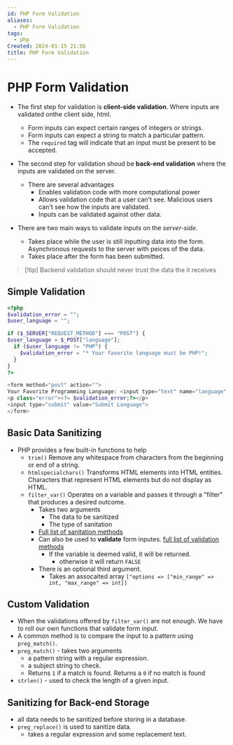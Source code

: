 ```yaml
---
id: PHP Form Validation
aliases:
  - PHP Form Validation
tags:
  - php
Created: 2024-01-15 21:56
title: PHP Form Validation
---
```


# PHP Form Validation

- The first step for validation is **client-side validation**. Where inputs are validated onthe client side, html.

  - Form inputs can expect certain ranges of integers or strings.
  - Form inputs can expect a string to match a particular pattern.
  - The `required` tag will indicate that an input must be present to be accepted.

- The second step for validation shoud be **back-end validation** where the inputs are validated on the server.

  - There are several advantages
    - Enables validation code with more computational power
    - Allows validation code that a user can't see. Malicious users can't see how the inputs are validated.
    - Inputs can be validated against other data.

- There are two main ways to validate inputs on the _server-side_.
  - Takes place while the user is still inputting data into the form. Asynchronous requests to the server with peices of the data.
  - Takes place after the form has been submitted.

> [!tip] Backend validation should never trust the data the it receives

## Simple Validation

```PHP
<?php
$validation_error = "";
$user_language = "";

if ($_SERVER["REQUEST_METHOD"] === "POST") {
$user_language = $_POST["language"];
  if ($user_language != "PHP") {
    $validation_error = "* Your favorite language must be PHP!";
  }
}
?>

<form method="post" action="">
Your Favorite Programming Language: <input type="text" name="language" value="<?php echo $user_language;?>">
<p class="error"><?= $validation_error;?></p>
<input type="submit" value="Submit Language">
</form>
```

## Basic Data Sanitizing

- PHP provides a few built-in functions to help
  - `trim()` Remove any whitespace from characters from the beginning or end of a string.
  - `htmlspecialchars()` Transforms HTML elements into HTML entities. Characters that represent HTML elements but do not display as HTML.
  - `filter_var()` Operates on a variable and passes it through a "filter" that produces a desired outcome.
    - Takes two arguments
      - The data to be sanitized
      - The type of sanitation
    - [Full list of sanitation methods](https://www.php.net/manual/en/filter.filters.sanitize)
    - Can also be used to **validate** form inputes. [full list of validation methods](https://www.php.net/manual/en/filter.filters.validate.php)
      - If the variable is deemed valid, it will be returned.
        - otherwise it will return `FALSE`
    - There is an optional third argument.
      - Takes an assocaited array `["options => ["min_range" => int, "max_range" => int]]`

## Custom Validation

- When the validations offered by `filter_var()` are not enough. We have to roll our own functions that validate form input.
- A common method is to compare the input to a pattern using `preg_match()`.
- `preg_match()` - takes two arguments
  - a pattern string with a regular expression.
  - a subject string to check.
  - Returns `1` if a match is found. Returns a `0` if no match is found
- `strlen()` - used to check the length of a given input.

## Sanitizing for Back-end Storage

- all data needs to be sanitized before storing in a database.
- `preg_replace()` is used to sanitize data.
  - takes a regular expression and some replacement text.

